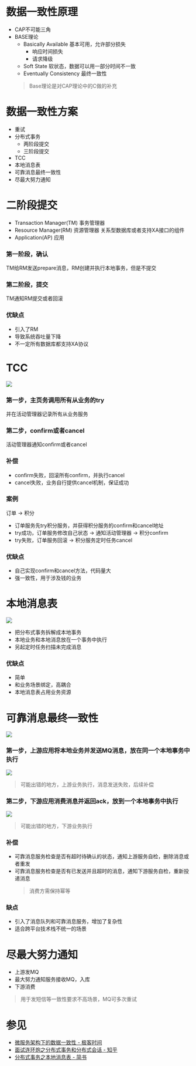 # 数据一致性原理
- CAP不可能三角
- BASE理论
    - Basically Available 基本可用，允许部分损失
        - 响应时间损失
        - 请求降级
    - Soft State 软状态，数据可以用一部分时间不一致
    - Eventually Consistency 最终一致性
    > Base理论是对CAP理论中的C做的补充

# 数据一致性方案
- 重试
- 分布式事务
    - 两阶段提交
    - 三阶段提交
- TCC
- 本地消息表
- 可靠消息最终一致性
- 尽最大努力通知

# 二阶段提交
- Transaction Manager(TM) 事务管理器
- Resource Manager(RM) 资源管理器 关系型数据库或者支持XA接口的组件
- Application(AP) 应用

### 第一阶段，确认
TM给RM发送prepare消息，RM创建并执行本地事务，但是不提交

### 第二阶段，提交
TM通知RM提交或者回滚

### 优缺点
- 引入了RM
- 导致系统吞吐量下降
- 不一定所有数据库都支持XA协议

# TCC
![](../../images/distributed/tcc.webp)
### 第一步，主页务调用所有从业务的try
并在活动管理器记录所有从业务服务

### 第二步，confirm或者cancel
活动管理器通知confirm或者cancel

### 补偿
- confirm失败，回滚所有confirm，并执行cancel
- cancel失败，业务自行提供cancel机制，保证成功

### 案例
订单 -> 积分

- 订单服务先try积分服务，并获得积分服务的confirm和cancel地址
- try成功，订单服务修改自己状态 -> 通知活动管理器 -> 积分confirm
- try失败，订单服务回滚 -> 积分服务定时任务cancel

### 优缺点
- 自己实现confirm和cancel方法，代码量大
- 强一致性，用于涉及钱的业务

# 本地消息表
![](../../images/distributed/local_mq.webp)
- 把分布式事务拆解成本地事务
- 本地业务和本地消息放在一个事务中执行
- 另起定时任务扫描未完成消息

### 优缺点
- 简单
- 和业务场景绑定，高耦合
- 本地消息表占用业务资源

# 可靠消息最终一致性
![](../../images/distributed/transaction_mq.webp)
### 第一步，上游应用将本地业务并发送MQ消息，放在同一个本地事务中执行
![](../../images/distributed/mq_phase_1.webp)
> 可能出错的地方，上游业务执行，消息发送失败，后续补偿

### 第二步，下游应用消费消息并返回ack，放到一个本地事务中执行
![](../../images/distributed/mq_phase_2.webp)
> 可能出错的地方，下游业务执行

### 补偿
- 可靠消息服务检查是否有超时待确认的状态，通知上游服务自检，删除消息或者重发
- 可靠消息服务检查是否有已发送并且超时的消息，通知下游服务自检，重新投递消息
    > 消费方需保持幂等

### 缺点
- 引入了消息队列和可靠消息服务，增加了复杂性
- 适合跨平台技术栈不统一的场景



# 尽最大努力通知
- 上游发MQ
- 最大努力通知服务接收MQ，入库
- 下游消费
> 用于发短信等一致性要求不高场景，MQ可多次重试

# 参见
- [微服务架构下的数据一致性 - 极客时间](https://time.geekbang.org/column/article/3336)
- [面试连环炮之分布式事务和分布式会话 - 知乎](https://zhuanlan.zhihu.com/p/84100494)
- [分布式事务之本地消息表 - 简书](https://www.jianshu.com/p/e31d9ebed201)